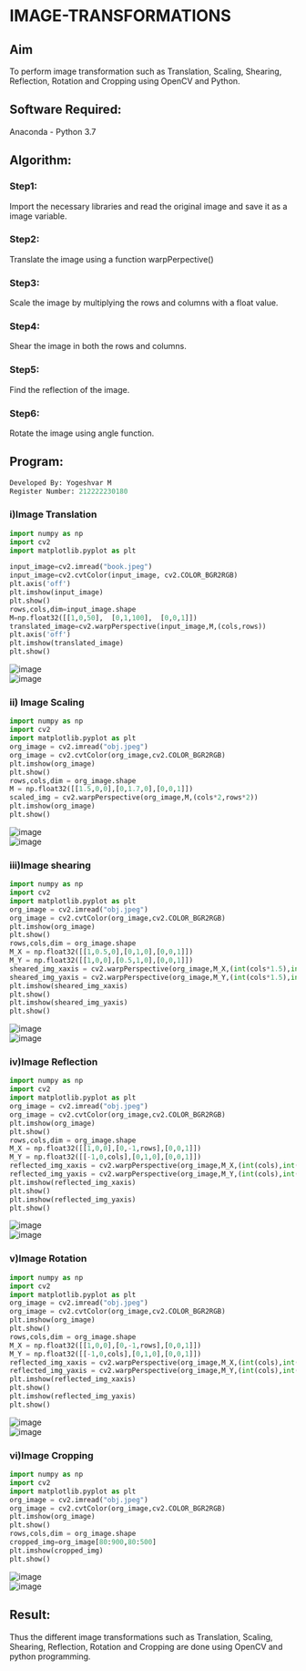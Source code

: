 # IMAGE-TRANSFORMATIONS


## Aim
To perform image transformation such as Translation, Scaling, Shearing, Reflection, Rotation and Cropping using OpenCV and Python.

## Software Required:
Anaconda - Python 3.7

## Algorithm:
### Step1:
Import the necessary libraries and read the original image and save it as a image variable.

### Step2:
Translate the image using a function warpPerpective()

### Step3:
Scale the image by multiplying the rows and columns with a float value.

### Step4:
Shear the image in both the rows and columns.

### Step5:
Find the reflection of the image.

### Step6:
Rotate the image using angle function.

## Program:
```python
Developed By: Yogeshvar M
Register Number: 212222230180
```

### i)Image Translation
```python
import numpy as np
import cv2
import matplotlib.pyplot as plt

input_image=cv2.imread("book.jpeg")
input_image=cv2.cvtColor(input_image, cv2.COLOR_BGR2RGB)
plt.axis('off')
plt.imshow(input_image)
plt.show()
rows,cols,dim=input_image.shape
M=np.float32([[1,0,50],  [0,1,100],  [0,0,1]])
translated_image=cv2.warpPerspective(input_image,M,(cols,rows))
plt.axis('off')
plt.imshow(translated_image)
plt.show()
```
![image](https://github.com/Yogeshvar005/IMAGE-TRANSFORMATIONS/assets/113497367/1a05cec5-3bfe-46f8-a926-94b19c5d9276)        
![image](https://github.com/Yogeshvar005/IMAGE-TRANSFORMATIONS/assets/113497367/c8f75222-12bd-4bc4-beaa-6f95b5c5ec36)        


### ii) Image Scaling
```python
import numpy as np
import cv2
import matplotlib.pyplot as plt
org_image = cv2.imread("obj.jpeg")
org_image = cv2.cvtColor(org_image,cv2.COLOR_BGR2RGB)
plt.imshow(org_image)
plt.show()
rows,cols,dim = org_image.shape
M = np.float32([[1.5,0,0],[0,1.7,0],[0,0,1]])
scaled_img = cv2.warpPerspective(org_image,M,(cols*2,rows*2))
plt.imshow(org_image)
plt.show()
```
![image](https://github.com/Yogeshvar005/IMAGE-TRANSFORMATIONS/assets/113497367/064b6be9-4ddb-4a96-85cf-ff737ce987dd)          
![image](https://github.com/Yogeshvar005/IMAGE-TRANSFORMATIONS/assets/113497367/e89e461e-ceda-4add-9a59-ff5f5361f55c)          


### iii)Image shearing
```python
import numpy as np
import cv2
import matplotlib.pyplot as plt
org_image = cv2.imread("obj.jpeg")
org_image = cv2.cvtColor(org_image,cv2.COLOR_BGR2RGB)
plt.imshow(org_image)
plt.show()
rows,cols,dim = org_image.shape
M_X = np.float32([[1,0.5,0],[0,1,0],[0,0,1]])
M_Y = np.float32([[1,0,0],[0.5,1,0],[0,0,1]])
sheared_img_xaxis = cv2.warpPerspective(org_image,M_X,(int(cols*1.5),int(rows*1.5)))
sheared_img_yaxis = cv2.warpPerspective(org_image,M_Y,(int(cols*1.5),int(rows*1.5)))
plt.imshow(sheared_img_xaxis)
plt.show()
plt.imshow(sheared_img_yaxis)
plt.show()
```
![image](https://github.com/Yogeshvar005/IMAGE-TRANSFORMATIONS/assets/113497367/a957d6b9-105a-4b89-82bb-c0e378d75ab0)          
![image](https://github.com/Yogeshvar005/IMAGE-TRANSFORMATIONS/assets/113497367/6095fbea-78a2-4d9b-9bf2-cf06f151da1d)            

### iv)Image Reflection
```python
import numpy as np
import cv2
import matplotlib.pyplot as plt
org_image = cv2.imread("obj.jpeg")
org_image = cv2.cvtColor(org_image,cv2.COLOR_BGR2RGB)
plt.imshow(org_image)
plt.show()
rows,cols,dim = org_image.shape
M_X = np.float32([[1,0,0],[0,-1,rows],[0,0,1]])
M_Y = np.float32([[-1,0,cols],[0,1,0],[0,0,1]])
reflected_img_xaxis = cv2.warpPerspective(org_image,M_X,(int(cols),int(rows)))
reflected_img_yaxis = cv2.warpPerspective(org_image,M_Y,(int(cols),int(rows)))
plt.imshow(reflected_img_xaxis)
plt.show()
plt.imshow(reflected_img_yaxis)
plt.show()
```
![image](https://github.com/Yogeshvar005/IMAGE-TRANSFORMATIONS/assets/113497367/d909367f-912f-4528-ba67-cba07ea012b7)          
![image](https://github.com/Yogeshvar005/IMAGE-TRANSFORMATIONS/assets/113497367/f15e77dc-38bd-4b12-af54-4d7ae981cb3e)        



### v)Image Rotation
```python
import numpy as np
import cv2
import matplotlib.pyplot as plt
org_image = cv2.imread("obj.jpeg")
org_image = cv2.cvtColor(org_image,cv2.COLOR_BGR2RGB)
plt.imshow(org_image)
plt.show()
rows,cols,dim = org_image.shape
M_X = np.float32([[1,0,0],[0,-1,rows],[0,0,1]])
M_Y = np.float32([[-1,0,cols],[0,1,0],[0,0,1]])
reflected_img_xaxis = cv2.warpPerspective(org_image,M_X,(int(cols),int(rows)))
reflected_img_yaxis = cv2.warpPerspective(org_image,M_Y,(int(cols),int(rows)))
plt.imshow(reflected_img_xaxis)
plt.show()
plt.imshow(reflected_img_yaxis)
plt.show()
```
![image](https://github.com/Yogeshvar005/IMAGE-TRANSFORMATIONS/assets/113497367/93d25d20-df16-4a0d-a3bd-8e7d9b3672f5)        
![image](https://github.com/Yogeshvar005/IMAGE-TRANSFORMATIONS/assets/113497367/bcd4e5f4-4795-4aec-af23-c1f31f9d7436)        



### vi)Image Cropping
```python
import numpy as np
import cv2
import matplotlib.pyplot as plt
org_image = cv2.imread("obj.jpeg")
org_image = cv2.cvtColor(org_image,cv2.COLOR_BGR2RGB)
plt.imshow(org_image)
plt.show()
rows,cols,dim = org_image.shape
cropped_img=org_image[80:900,80:500]
plt.imshow(cropped_img)
plt.show()
```
![image](https://github.com/Yogeshvar005/IMAGE-TRANSFORMATIONS/assets/113497367/4f4c933e-7dc3-42a2-98df-3762e1671889)            
![image](https://github.com/Yogeshvar005/IMAGE-TRANSFORMATIONS/assets/113497367/de6e6255-7074-47d2-b7c3-1ca1439fcd35)              

## Result: 

Thus the different image transformations such as Translation, Scaling, Shearing, Reflection, Rotation and Cropping are done using OpenCV and python programming.
